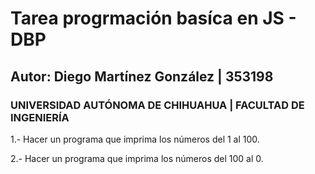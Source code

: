 # Tarea progrmación basíca en JS - DBP
## Autor: Diego Martínez González | 353198
### UNIVERSIDAD AUTÓNOMA DE CHIHUAHUA | FACULTAD DE INGENIERÍA

1.- Hacer un programa que imprima los números del 1 al 100.

2.- Hacer un programa que imprima los números del 100 al 0.